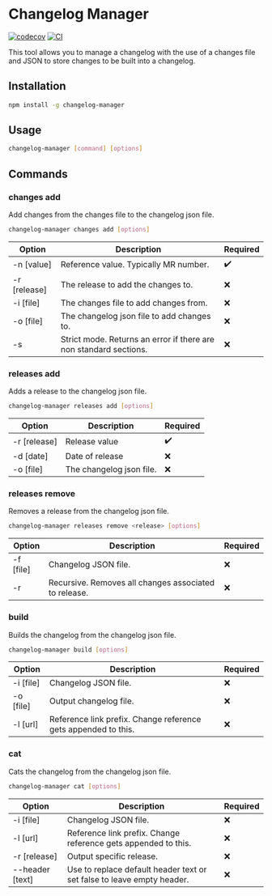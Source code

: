 # Changelog Manager
[![codecov](https://codecov.io/gh/davidflypei/changelog-manager/branch/main/graph/badge.svg?token=PSG95T7V1C)](https://codecov.io/gh/davidflypei/changelog-manager)
[![CI](https://github.com/davidflypei/changelog-manager/actions/workflows/main.yml/badge.svg)](https://github.com/davidflypei/changelog-manager/actions/workflows/main.yml)

This tool allows you to manage a changelog with the use of a changes file and JSON to store changes to be built into a changelog.

## Installation

```bash
npm install -g changelog-manager
```

## Usage

```bash
changelog-manager [command] [options]
```

## Commands

### changes add

Add changes from the changes file to the changelog json file.

```bash
changelog-manager changes add [options]
```

| Option | Description | Required |
| --- | --- | --- |
| -n [value] | Reference value. Typically MR number. | :heavy_check_mark: |
| -r [release] | The release to add the changes to. | :x: |
| -i [file] | The changes file to add changes from. | :x: |
| -o [file] | The changelog json file to add changes to. | :x: |
| -s | Strict mode. Returns an error if there are non standard sections. | :x: |

### releases add

Adds a release to the changelog json file.

```bash
changelog-manager releases add [options]
```

| Option | Description | Required |
| --- | --- | --- |
| -r [release] | Release value | :heavy_check_mark: |
| -d [date] | Date of release | :x: |
| -o [file] | The changelog json file. | :x: |

### releases remove

Removes a release from the changelog json file.

```bash
changelog-manager releases remove <release> [options]
```

| Option | Description | Required |
| --- | --- | --- |
| -f [file] | Changelog JSON file. | :x: |
| -r | Recursive. Removes all changes associated to release. | :x: |

### build

Builds the changelog from the changelog json file.

```bash
changelog-manager build [options]
```

| Option | Description | Required |
| --- | --- | --- |
| -i [file] | Changelog JSON file. | :x: |
| -o [file] | Output changelog file. | :x: |
| -l [url] | Reference link prefix. Change reference gets appended to this. | :x: |

### cat

Cats the changelog from the changelog json file.

```bash
changelog-manager cat [options]
```

| Option | Description | Required |
| --- | --- | --- |
| -i [file] | Changelog JSON file. | :x: |
| -l [url] | Reference link prefix. Change reference gets appended to this. | :x: |
| -r [release] | Output specific release. | :x: |
| --header [text] | Use to replace default header text or set false to leave empty header. | :x: |